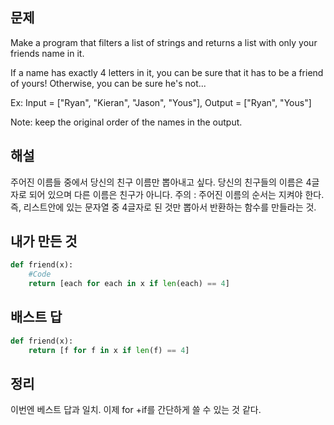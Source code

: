 ## 문제
Make a program that filters a list of strings and returns a list with only your friends name in it.

If a name has exactly 4 letters in it, you can be sure that it has to be a friend of yours! Otherwise, you can be sure he's not...

Ex: Input = ["Ryan", "Kieran", "Jason", "Yous"], Output = ["Ryan", "Yous"]

Note: keep the original order of the names in the output.
## 해설
주어진 이름들 중에서 당신의 친구 이름만 뽑아내고 싶다.
당신의 친구들의 이름은 4글자로 되어 있으며 다른 이름은 친구가 아니다.
주의 : 주어진 이름의 순서는 지켜야 한다.
즉, 리스트안에 있는 문자열 중 4글자로 된 것만 뽑아서 반환하는 함수를 만들라는 것.

## 내가 만든 것
```python
def friend(x):
    #Code
    return [each for each in x if len(each) == 4]
```

## 배스트 답
```python
def friend(x):
    return [f for f in x if len(f) == 4]
```

## 정리
이번엔 베스트 답과 일치.
이제 for +if를 간단하게 쓸 수 있는 것 같다.
